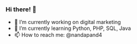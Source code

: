 ### Hi there! 👋

- 🔭 I’m currently working on digital marketing
- 🌱 I’m currently learning Python, PHP, SQL, Java
- 📫 How to reach me: @nandapand4
